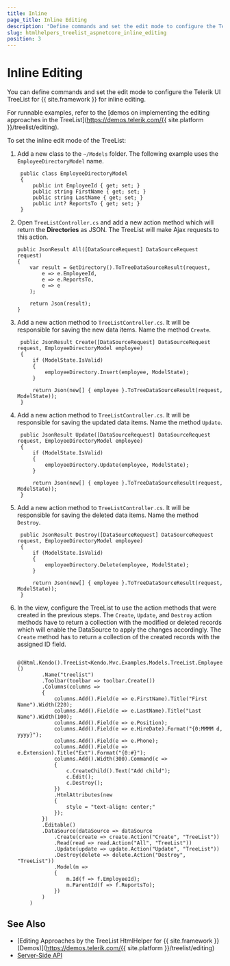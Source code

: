 ```yaml
---
title: Inline
page_title: Inline Editing
description: "Define commands and set the edit mode to configure the Telerik UI TreeList component for {{ site.framework }} for inline editing."
slug: htmlhelpers_treelist_aspnetcore_inline_editing
position: 3
---
```


# Inline Editing

You can define commands and set the edit mode to configure the Telerik UI TreeList for {{ site.framework }} for inline editing.

For runnable examples, refer to the [demos on implementing the editing approaches in the TreeList](https://demos.telerik.com/{{ site.platform }}/treelist/editing).

To set the inline edit mode of the TreeList:

1. Add a new class to the `~/Models` folder. The following example uses the `EmployeeDirectoryModel` name.

        public class EmployeeDirectoryModel
        {
            public int EmployeeId { get; set; }
            public string FirstName { get; set; }
            public string LastName { get; set; }
            public int? ReportsTo { get; set; }
        }

1.  Open `TreeListController.cs` and add a new action method which will return the **Directories** as JSON. The TreeList will make Ajax requests to this action.

        public JsonResult All([DataSourceRequest] DataSourceRequest request)
        {
            var result = GetDirectory().ToTreeDataSourceResult(request,
                e => e.EmployeeId,
                e => e.ReportsTo,
                e => e
            );

            return Json(result);
        }

1. Add a new action method to `TreeListController.cs`. It will be responsible for saving the new data items. Name the method `Create`.

        public JsonResult Create([DataSourceRequest] DataSourceRequest request, EmployeeDirectoryModel employee)
        {
            if (ModelState.IsValid)
            {
                employeeDirectory.Insert(employee, ModelState);
            }

            return Json(new[] { employee }.ToTreeDataSourceResult(request, ModelState));
        }

1. Add a new action method to `TreeListController.cs`. It will be responsible for saving the updated data items. Name the method `Update`.

        public JsonResult Update([DataSourceRequest] DataSourceRequest request, EmployeeDirectoryModel employee)
        {
            if (ModelState.IsValid)
            {
                employeeDirectory.Update(employee, ModelState);
            }

            return Json(new[] { employee }.ToTreeDataSourceResult(request, ModelState));
        }

1. Add a new action method to `TreeListController.cs`. It will be responsible for saving the deleted data items. Name the method `Destroy`.

        public JsonResult Destroy([DataSourceRequest] DataSourceRequest request, EmployeeDirectoryModel employee)
        {
            if (ModelState.IsValid)
            {
                employeeDirectory.Delete(employee, ModelState);
            }

            return Json(new[] { employee }.ToTreeDataSourceResult(request, ModelState));
        }

1. In the view, configure the TreeList to use the action methods that were created in the previous steps. The `Create`, `Update`, and `Destroy` action methods have to return a collection with the modified or deleted records which will enable the DataSource to apply the changes accordingly. The `Create` method has to return a collection of the created records with the assigned ID field.

    ```HtmlHelper
        @(Html.Kendo().TreeList<Kendo.Mvc.Examples.Models.TreeList.EmployeeDirectoryModel>()
            .Name("treelist")
            .Toolbar(toolbar => toolbar.Create())
            .Columns(columns =>
            {
                columns.Add().Field(e => e.FirstName).Title("First Name").Width(220);
                columns.Add().Field(e => e.LastName).Title("Last Name").Width(100);
                columns.Add().Field(e => e.Position);
                columns.Add().Field(e => e.HireDate).Format("{0:MMMM d, yyyy}");
                columns.Add().Field(e => e.Phone);
                columns.Add().Field(e => e.Extension).Title("Ext").Format("{0:#}");
                columns.Add().Width(300).Command(c =>
                {
                    c.CreateChild().Text("Add child");
                    c.Edit();
                    c.Destroy();
                })
                .HtmlAttributes(new
                {
                    style = "text-align: center;"
                });
            })
            .Editable()
            .DataSource(dataSource => dataSource
                .Create(create => create.Action("Create", "TreeList"))
                .Read(read => read.Action("All", "TreeList"))
                .Update(update => update.Action("Update", "TreeList"))
                .Destroy(delete => delete.Action("Destroy", "TreeList"))
                .Model(m =>
                {
                    m.Id(f => f.EmployeeId);
                    m.ParentId(f => f.ReportsTo);
                })
            )
        )
    ```
## See Also

* [Editing Approaches by the TreeList HtmlHelper for {{ site.framework }} (Demos)](https://demos.telerik.com/{{ site.platform }}/treelist/editing)
* [Server-Side API](/api/treelist)
